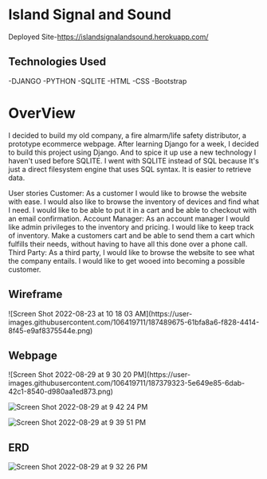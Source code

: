 <h1>Island Signal and Sound</h1>

Deployed Site-https://islandsignalandsound.herokuapp.com/

<h2>Technologies Used</h2>
-DJANGO
-PYTHON
-SQLITE
-HTML
-CSS
-Bootstrap

<h1>OverView</h1>
<p>I decided to build my old company, a fire almarm/life safety distributor, a prototype ecommerce webpage. After learning Django for a week, I decided to build this project using Django. And to spice it up use a new technology I haven't used before SQLITE. I went with SQLITE instead of SQL because It's just a direct filesystem engine that uses SQL syntax. It is easier to retrieve data.  <p>
  
  
  
User stories
Customer:
As a customer I would like to browse the website with ease. I would also like to browse the inventory of devices and find what I need. I would like to be able to put it in a cart and be able to checkout with an email confirmation.
Account Manager:
As an account manager I would like admin privileges to the inventory and pricing. I would like to keep track of inventory. Make a customers cart and be able to send them a cart which fulfills their needs, without having to have all this done over a phone call.
Third Party:
As a third party, I would like to browse the website to see what the company entails. I would like to get wooed into becoming a possible customer.

<h2>Wireframe</h2>
![Screen Shot 2022-08-23 at 10 18 03 AM](https://user-images.githubusercontent.com/106419711/187489675-61bfa8a6-f828-4414-8f45-e9af8375544e.png)


<h2>Webpage</h2>
![Screen Shot 2022-08-29 at 9 30 20 PM](https://user-images.githubusercontent.com/106419711/187379323-5e649e85-6dab-42c1-8540-d980aa1ed873.png)



![Screen Shot 2022-08-29 at 9 42 24 PM](https://user-images.githubusercontent.com/106419711/187379271-ef01d27b-62af-4990-8d3e-3769fb1aabbb.png)

![Screen Shot 2022-08-29 at 9 39 51 PM](https://user-images.githubusercontent.com/106419711/187378700-8fc47247-f54b-48bf-ba5f-fcdd4d803fec.png)




<h2>ERD</h2>

![Screen Shot 2022-08-29 at 9 32 26 PM](https://user-images.githubusercontent.com/106419711/187377695-128c0ea4-5af6-4856-b280-2a4a71eaed0b.png)
